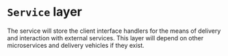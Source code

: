 # `Service` layer

The service will store the client interface handlers for the means of delivery and interaction with external services.
This layer will depend on other microservices and delivery vehicles if they exist.